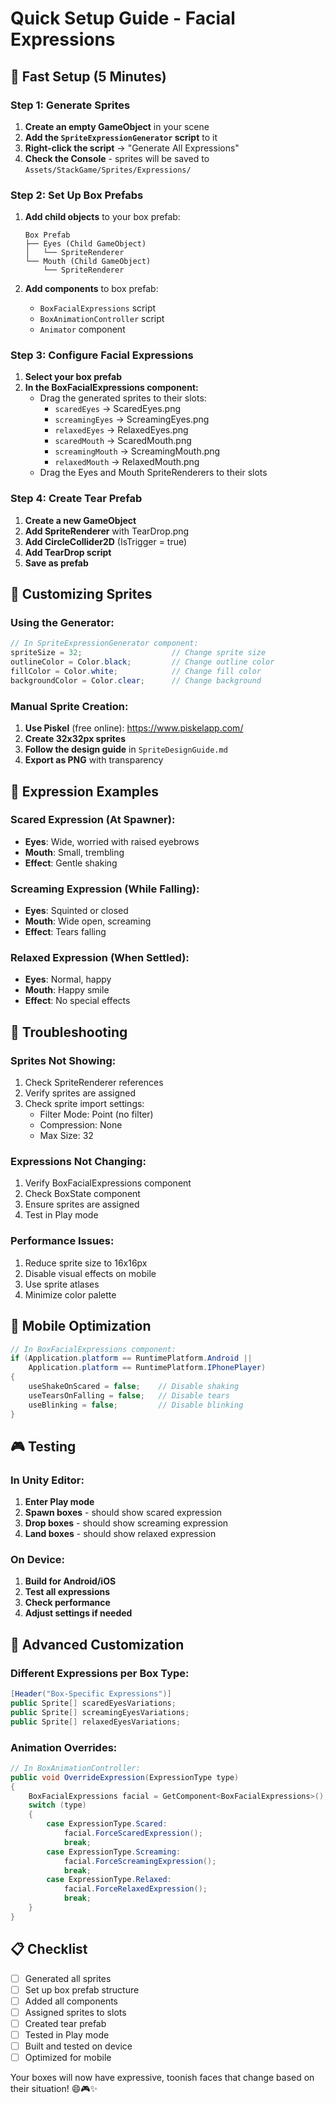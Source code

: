 # Quick Setup Guide - Facial Expressions

## 🚀 Fast Setup (5 Minutes)

### Step 1: Generate Sprites
1. **Create an empty GameObject** in your scene
2. **Add the `SpriteExpressionGenerator` script** to it
3. **Right-click the script** → "Generate All Expressions"
4. **Check the Console** - sprites will be saved to `Assets/StackGame/Sprites/Expressions/`

### Step 2: Set Up Box Prefabs
1. **Add child objects** to your box prefab:
   ```
   Box Prefab
   ├── Eyes (Child GameObject)
   │   └── SpriteRenderer
   └── Mouth (Child GameObject)
       └── SpriteRenderer
   ```

2. **Add components** to box prefab:
   - `BoxFacialExpressions` script
   - `BoxAnimationController` script
   - `Animator` component

### Step 3: Configure Facial Expressions
1. **Select your box prefab**
2. **In the BoxFacialExpressions component:**
   - Drag the generated sprites to their slots:
     - `scaredEyes` → ScaredEyes.png
     - `screamingEyes` → ScreamingEyes.png
     - `relaxedEyes` → RelaxedEyes.png
     - `scaredMouth` → ScaredMouth.png
     - `screamingMouth` → ScreamingMouth.png
     - `relaxedMouth` → RelaxedMouth.png
   - Drag the Eyes and Mouth SpriteRenderers to their slots

### Step 4: Create Tear Prefab
1. **Create a new GameObject**
2. **Add SpriteRenderer** with TearDrop.png
3. **Add CircleCollider2D** (IsTrigger = true)
4. **Add TearDrop script**
5. **Save as prefab**

## 🎨 Customizing Sprites

### Using the Generator:
```csharp
// In SpriteExpressionGenerator component:
spriteSize = 32;                    // Change sprite size
outlineColor = Color.black;         // Change outline color
fillColor = Color.white;            // Change fill color
backgroundColor = Color.clear;      // Change background
```

### Manual Sprite Creation:
1. **Use Piskel** (free online): https://www.piskelapp.com/
2. **Create 32x32px sprites**
3. **Follow the design guide** in `SpriteDesignGuide.md`
4. **Export as PNG** with transparency

## 🎯 Expression Examples

### Scared Expression (At Spawner):
- **Eyes**: Wide, worried with raised eyebrows
- **Mouth**: Small, trembling
- **Effect**: Gentle shaking

### Screaming Expression (While Falling):
- **Eyes**: Squinted or closed
- **Mouth**: Wide open, screaming
- **Effect**: Tears falling

### Relaxed Expression (When Settled):
- **Eyes**: Normal, happy
- **Mouth**: Happy smile
- **Effect**: No special effects

## 🔧 Troubleshooting

### Sprites Not Showing:
1. Check SpriteRenderer references
2. Verify sprites are assigned
3. Check sprite import settings:
   - Filter Mode: Point (no filter)
   - Compression: None
   - Max Size: 32

### Expressions Not Changing:
1. Verify BoxFacialExpressions component
2. Check BoxState component
3. Ensure sprites are assigned
4. Test in Play mode

### Performance Issues:
1. Reduce sprite size to 16x16px
2. Disable visual effects on mobile
3. Use sprite atlases
4. Minimize color palette

## 📱 Mobile Optimization

```csharp
// In BoxFacialExpressions component:
if (Application.platform == RuntimePlatform.Android || 
    Application.platform == RuntimePlatform.IPhonePlayer)
{
    useShakeOnScared = false;    // Disable shaking
    useTearsOnFalling = false;   // Disable tears
    useBlinking = false;         // Disable blinking
}
```

## 🎮 Testing

### In Unity Editor:
1. **Enter Play mode**
2. **Spawn boxes** - should show scared expression
3. **Drop boxes** - should show screaming expression
4. **Land boxes** - should show relaxed expression

### On Device:
1. **Build for Android/iOS**
2. **Test all expressions**
3. **Check performance**
4. **Adjust settings if needed**

## 🎨 Advanced Customization

### Different Expressions per Box Type:
```csharp
[Header("Box-Specific Expressions")]
public Sprite[] scaredEyesVariations;
public Sprite[] screamingEyesVariations;
public Sprite[] relaxedEyesVariations;
```

### Animation Overrides:
```csharp
// In BoxAnimationController:
public void OverrideExpression(ExpressionType type)
{
    BoxFacialExpressions facial = GetComponent<BoxFacialExpressions>();
    switch (type)
    {
        case ExpressionType.Scared:
            facial.ForceScaredExpression();
            break;
        case ExpressionType.Screaming:
            facial.ForceScreamingExpression();
            break;
        case ExpressionType.Relaxed:
            facial.ForceRelaxedExpression();
            break;
    }
}
```

## 📋 Checklist

- [ ] Generated all sprites
- [ ] Set up box prefab structure
- [ ] Added all components
- [ ] Assigned sprites to slots
- [ ] Created tear prefab
- [ ] Tested in Play mode
- [ ] Built and tested on device
- [ ] Optimized for mobile

Your boxes will now have expressive, toonish faces that change based on their situation! 😄🎮✨ 